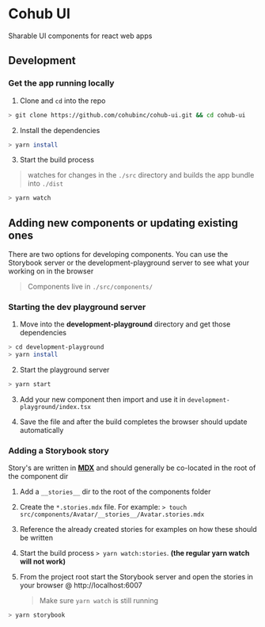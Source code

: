 # Cohub UI

Sharable UI components for react web apps

## Development

### Get the app running locally

1. Clone and `cd` into the repo

```bash
> git clone https://github.com/cohubinc/cohub-ui.git && cd cohub-ui
```

2. Install the dependencies

```bash
> yarn install
```

3. Start the build process

> watches for changes in the `./src` directory and builds the app bundle into `./dist`

```bash
> yarn watch
```

## Adding new components or updating existing ones

There are two options for developing components. You can use the Storybook server or the development-playground server to see what your working on in the browser

> Components live in `./src/components/`

### Starting the dev playground server

1. Move into the **development-playground** directory and get those dependencies

```bash
> cd development-playground
> yarn install
```

2. Start the playground server

```bash
> yarn start
```

3. Add your new component then import and use it in `development-playground/index.tsx`

4. Save the file and after the build completes the browser should update automatically

### Adding a Storybook story

Story's are written in [**MDX**](https://mdxjs.com/) and should generally be co-located in the root of the component dir

1. Add a `__stories__` dir to the root of the components folder

2. Create the `*.stories.mdx` file. For example: `> touch src/components/Avatar/__stories__/Avatar.stories.mdx`

3. Reference the already created stories for examples on how these should be written

4. Start the build process `> yarn watch:stories`. **(the regular yarn watch will not work)**

5. From the project root start the Storybook server and open the stories in your browser @ http://localhost:6007
   > Make sure `yarn watch` is still running

```bash
> yarn storybook
```
